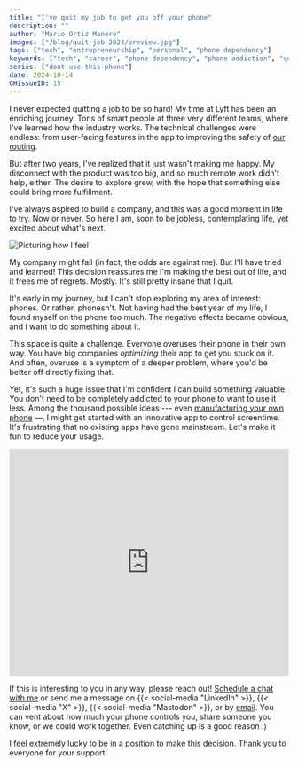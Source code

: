 ```yaml
---
title: "I've quit my job to get you off your phone"
description: ""
author: "Mario Ortiz Manero"
images: ["/blog/quit-job-2024/preview.jpg"]
tags: ["tech", "entrepreneurship", "personal", "phone dependency"]
keywords: ["tech", "career", "phone dependency", "phone addiction", "quitting a job", "entrepreneurship"]
series: ["dont-use-this-phone"]
date: 2024-10-14
GHissueID: 15
---
```


I never expected quitting a job to be so hard! My time at Lyft has been an enriching journey. Tons of smart people at three very different teams, where I've learned how the industry works. The technical challenges were endless: from user-facing features in the app to improving the safety of [our routing](https://www.lyft.com/blog/posts/lyfts-secret-plan-to-take-control-of-its-maps-and-its-future).

But after two years, I've realized that it just wasn't making me happy. My disconnect with the product was too big, and so much remote work didn't help, either. The desire to explore grew, with the hope that something else could bring more fulfillment.

I've always aspired to build a company, and this was a good moment in life to try. Now or never. So here I am, soon to be jobless, contemplating life, yet excited about what's next.

![Picturing how I feel](/blog/quit-job-2024/map.png)

My company might fail (in fact, the odds are against me). But I'll have tried and learned! This decision reassures me I'm making the best out of life, and it frees me of regrets. Mostly. It's still pretty insane that I quit.

It's early in my journey, but I can't stop exploring my area of interest: phones. Or rather, phonesn't. Not having had the best year of my life, I found myself on the phone too much. The negative effects became obvious, and I want to do something about it.

This space is quite a challenge. Everyone overuses their phone in their own way. You have big companies _optimizing_ their app to get you stuck on it. And often, overuse is a symptom of a deeper problem, where you'd be better off directly
fixing that.

Yet, it's such a huge issue that I'm confident I can build something valuable. You don't need to be completely addicted to your phone to want to use it less. Among the thousand possible ideas --- even [manufacturing your own phone](https://nullderef.com/blog/phone-intro/) —, I might get started with an innovative app to control screentime. It's frustrating that no existing apps have gone mainstream. Let's make it fun to reduce your usage.

<!-- Source: -->
<!--   https://docs.google.com/forms/d/1CBfDTJTn9Vm6Wola8KIJyMIs7OLGK9p3EjuLO8Qclww/edit -->
<p>
  <iframe
    loading="lazy"
    src="https://docs.google.com/forms/d/e/1FAIpQLSeBH5uuC0SobGZemcapCMxcKkHgL49l0wvtYTQjG3M-puAMew/viewform?embedded=true"
    width="100%"
    height="410"
    frameborder="0"
    marginheight="0"
    marginwidth="0">Loading…</iframe>
</p>

If this is interesting to you in any way, please reach out! [Schedule a chat with me](https://calendar.app.google/L45TFdjwgqJZemxo7) or send me a message on {{< social-media "LinkedIn" >}}, {{< social-media "X" >}}, {{< social-media "Mastodon" >}}, or by [email](mailto:marioortizmanero@gmail.com). You can vent about how much your phone controls you, share someone you know, or we could work together. Even catching up is a good reason :)

I feel extremely lucky to be in a position to make this decision. Thank you to everyone for your support!
